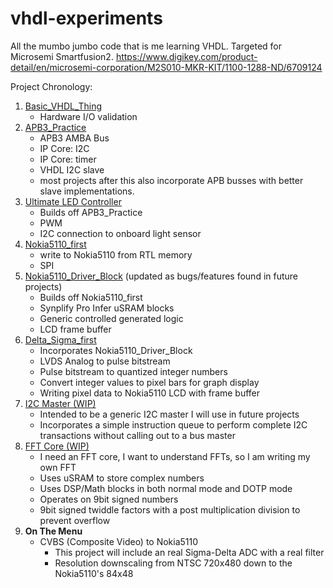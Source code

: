 # vhdl-experiments
All the mumbo jumbo code that is me learning VHDL. Targeted for Microsemi Smartfusion2.
https://www.digikey.com/product-detail/en/microsemi-corporation/M2S010-MKR-KIT/1100-1288-ND/6709124


Project Chronology:

1. [Basic_VHDL_Thing](https://github.com/PKazm/vhdl-experiments/tree/master/Basic_VHDL_Thing)
    * Hardware I/O validation
1. [APB3_Practice](https://github.com/PKazm/vhdl-experiments/tree/master/APB3_practice)
    * APB3 AMBA Bus
    * IP Core: I2C
    * IP Core: timer
    * VHDL I2C slave
    * most projects after this also incorporate APB busses with better slave implementations.
1. [Ultimate LED Controller](https://github.com/PKazm/vhdl-experiments/tree/master/Ultimate%20LED%20Controller)
    * Builds off APB3_Practice
    * PWM
    * I2C connection to onboard light sensor
1. [Nokia5110_first](https://github.com/PKazm/vhdl-experiments/tree/master/Nokia5110_first)
    * write to Nokia5110 from RTL memory
    * SPI
1. [Nokia5110_Driver_Block](https://github.com/PKazm/vhdl-experiments/tree/master/Nokia5110_Driver_Block) (updated as bugs/features found in future projects)
    * Builds off Nokia5110_first
    * Synplify Pro Infer uSRAM blocks
    * Generic controlled generated logic
    * LCD frame buffer
1. [Delta_Sigma_first](https://github.com/PKazm/vhdl-experiments/tree/master/Delta_Sigma_first)
    * Incorporates Nokia5110_Driver_Block
    * LVDS Analog to pulse bitstream
    * Pulse bitstream to quantized integer numbers
    * Convert integer values to pixel bars for graph display
    * Writing pixel data to Nokia5110 LCD with frame buffer
1. [I2C Master (WIP)](https://github.com/PKazm/vhdl-experiments/tree/master/I2C_Core_Master)
    * Intended to be a generic I2C master I will use in future projects
    * Incorporates a simple instruction queue to perform complete I2C transactions without calling out to a bus master
1. [FFT Core (WIP)](https://github.com/PKazm/vhdl-experiments/tree/master/FFT_Core)
    * I need an FFT core, I want to understand FFTs, so I am writing my own FFT
    * Uses uSRAM to store complex numbers
    * Uses DSP/Math blocks in both normal mode and DOTP mode
    * Operates on 9bit signed numbers
    * 9bit signed twiddle factors with a post multiplication division to prevent overflow
1. **On The Menu**
    * CVBS (Composite Video) to Nokia5110
         * This project will include an real Sigma-Delta ADC with a real filter
         * Resolution downscaling from NTSC 720x480 down to the Nokia5110's 84x48
